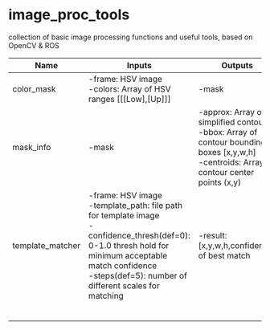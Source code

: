 # image_proc_tools
collection of basic image processing functions and useful tools, based on OpenCV & ROS

| Name             	| Inputs                                                                                                                                                                                                              	| Outputs                                                                                                                                       	| Description 	|
|------------------	|---------------------------------------------------------------------------------------------------------------------------------------------------------------------------------------------------------------------	|-----------------------------------------------------------------------------------------------------------------------------------------------	|-------------	|
| color_mask       	| -frame: HSV image<br>-colors: Array of HSV ranges [[[Low],[Up]]]                                                                                                                                                    	| -mask                                                                                                                                         	|             	|
| mask_info        	| -mask                                                                                                                                                                                                               	| -approx: Array of simplified contours<br>-bbox: Array of contour bounding boxes [x,y,w,h]<br>-centroids: Array of contour center points (x,y) 	|             	|
| template_matcher 	| -frame: HSV image<br>-template_path: file path for template image<br>-confidence_thresh(def=0): 0-1.0 thresh hold for minimum acceptable match confidence<br>-steps(def=5): number of different scales for matching 	| -result: [x,y,w,h,confidence] of best match                                                                                                   	|             	|
|                  	|                                                                                                                                                                                                                     	|                                                                                                                                               	|             	|
|                  	|                                                                                                                                                                                                                     	|                                                                                                                                               	|             	|
|                  	|                                                                                                                                                                                                                     	|                                                                                                                                               	|             	|
|                  	|                                                                                                                                                                                                                     	|                                                                                                                                               	|             	|
|                  	|                                                                                                                                                                                                                     	|                                                                                                                                               	|             	|
|                  	|                                                                                                                                                                                                                     	|                                                                                                                                               	|             	|
